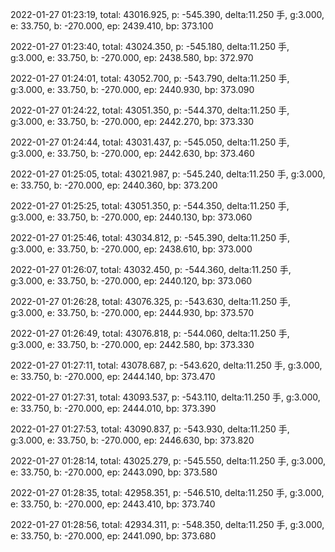 2022-01-27 01:23:19, total: 43016.925, p: -545.390, delta:11.250 手, g:3.000, e: 33.750, b: -270.000, ep: 2439.410, bp: 373.100

2022-01-27 01:23:40, total: 43024.350, p: -545.180, delta:11.250 手, g:3.000, e: 33.750, b: -270.000, ep: 2438.580, bp: 372.970

2022-01-27 01:24:01, total: 43052.700, p: -543.790, delta:11.250 手, g:3.000, e: 33.750, b: -270.000, ep: 2440.930, bp: 373.090

2022-01-27 01:24:22, total: 43051.350, p: -544.370, delta:11.250 手, g:3.000, e: 33.750, b: -270.000, ep: 2442.270, bp: 373.330

2022-01-27 01:24:44, total: 43031.437, p: -545.050, delta:11.250 手, g:3.000, e: 33.750, b: -270.000, ep: 2442.630, bp: 373.460

2022-01-27 01:25:05, total: 43021.987, p: -545.240, delta:11.250 手, g:3.000, e: 33.750, b: -270.000, ep: 2440.360, bp: 373.200

2022-01-27 01:25:25, total: 43051.350, p: -544.350, delta:11.250 手, g:3.000, e: 33.750, b: -270.000, ep: 2440.130, bp: 373.060

2022-01-27 01:25:46, total: 43034.812, p: -545.390, delta:11.250 手, g:3.000, e: 33.750, b: -270.000, ep: 2438.610, bp: 373.000

2022-01-27 01:26:07, total: 43032.450, p: -544.360, delta:11.250 手, g:3.000, e: 33.750, b: -270.000, ep: 2440.120, bp: 373.060

2022-01-27 01:26:28, total: 43076.325, p: -543.630, delta:11.250 手, g:3.000, e: 33.750, b: -270.000, ep: 2444.930, bp: 373.570

2022-01-27 01:26:49, total: 43076.818, p: -544.060, delta:11.250 手, g:3.000, e: 33.750, b: -270.000, ep: 2442.580, bp: 373.330

2022-01-27 01:27:11, total: 43078.687, p: -543.620, delta:11.250 手, g:3.000, e: 33.750, b: -270.000, ep: 2444.140, bp: 373.470

2022-01-27 01:27:31, total: 43093.537, p: -543.110, delta:11.250 手, g:3.000, e: 33.750, b: -270.000, ep: 2444.010, bp: 373.390

2022-01-27 01:27:53, total: 43090.837, p: -543.930, delta:11.250 手, g:3.000, e: 33.750, b: -270.000, ep: 2446.630, bp: 373.820

2022-01-27 01:28:14, total: 43025.279, p: -545.550, delta:11.250 手, g:3.000, e: 33.750, b: -270.000, ep: 2443.090, bp: 373.580

2022-01-27 01:28:35, total: 42958.351, p: -546.510, delta:11.250 手, g:3.000, e: 33.750, b: -270.000, ep: 2443.410, bp: 373.740

2022-01-27 01:28:56, total: 42934.311, p: -548.350, delta:11.250 手, g:3.000, e: 33.750, b: -270.000, ep: 2441.090, bp: 373.680